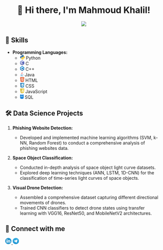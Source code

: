 <div align="center">

# 👋 Hi there, I'm Mahmoud Khalil!

<!-- Typing SVG by DenverCoder1 - https://github.com/DenverCoder1/readme-typing-svg -->
<p align="center">
  <a href="https://github.com/DenverCoder1/readme-typing-svg"><img src="https://readme-typing-svg.herokuapp.com/?lines=Data%20Scientist%20and%20Programmer;Passionate%20about%20continuous%20learning&font=Fira%20Code&center=true&width=440&height=45&color=f75c7e&vCenter=true&size=22"></a>
</p> 

</div>

## 🚀 Skills

- **Programming Languages:**
  - <img src="imgs/python-logo.png" alt="Python Logo" height="15"> Python
  - <img src="imgs/c-logo.png" alt="C Logo" height="15"> C
  - <img src="imgs/cpp-logo.png" alt="Cpp Logo" height="15"> C++
  - <img src="imgs/java-logo.png" alt="Java Logo" height="15"> Java
  - <img src="imgs/html-logo.png" alt="HTML Logo" height="15"> HTML
  - <img src="imgs/css-logo.png" alt="CSS Logo" height="15"> CSS
  - <img src="imgs/javascript-logo.png" alt="JavaScript Logo" height="15"> JavaScript
  - <img src="imgs/sql-logo.png" alt="SQL Logo" height="15"> SQL

## 🛠️ Data Science Projects

1. **Phishing Website Detection:**
   - Developed and implemented machine learning algorithms (SVM, k-NN, Random Forest) to conduct a comprehensive analysis of phishing websites data.

2. **Space Object Classification:**
   - Conducted in-depth analysis of space object light curve datasets.
   - Explored deep learning techniques (ANN, LSTM, 1D-CNN) for the classification of time-series light curves of space objects.

3. **Visual Drone Detection:**
   - Assembled a comprehensive dataset capturing different directional movements of drones.
   - Trained CNN classifiers to detect drone states using transfer learning with VGG16, ResNet50, and MobileNetV2 architectures.

## 🔗 Connect with me

<a href="https://www.linkedin.com/in/mahmoudmkhalil">
  <img src="imgs/linkedin-logo.png" alt="LinkedIn" height="20">
</a> 
<a href="https://t.me/m94khalil">
  <img src="imgs/telegram-logo.png" alt="Telegram" height="20">
</a>
